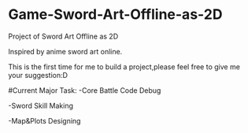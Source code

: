 # Game-Sword-Art-Offline-as-2D
Project of Sword Art Offline as 2D

Inspired by anime sword art online.

This is the first time for me to build a project,please feel free to give me your suggestion:D

#Current Major Task:
-Core Battle Code Debug

-Sword Skill Making

-Map&Plots Designing
